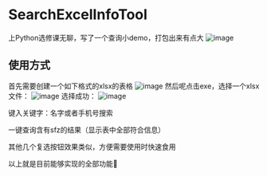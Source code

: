 # SearchExcelInfoTool
上Python选修课无聊，写了一个查询小demo，打包出来有点大
![image](https://github.com/REMIXXYH/Social_Work_lib_EXE/assets/101967837/8103e2fc-445a-4802-b22e-5a0955a91148)

## 使用方式
首先需要创建一个如下格式的xlsx的表格
![image](https://github.com/REMIXXYH/Social_Work_lib_EXE/assets/101967837/2c082a9f-4a60-47cf-8215-e4e44cc50dd0)
然后呢点击exe，选择一个xlsx文件：
![image](https://github.com/3xsh0re/Social_Work_lib_EXE/assets/101967837/beac388c-8d85-4f46-9fc0-643fc7ef8028)
选择成功：
![image](https://github.com/3xsh0re/Social_Work_lib_EXE/assets/101967837/6db5db2c-e170-43f8-abae-58278744acbb)

键入关键字：名字或者手机号搜索

一键查询含有sfz的结果（显示表中全部符合信息）

其他几个复选按钮效果类似，方便需要使用时快速食用

以上就是目前能够实现的全部功能🐸
